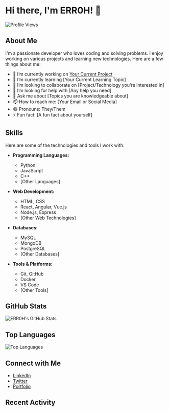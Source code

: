 # Hi there, I'm ERR0H! 👋

![Profile Views](https://komarev.com/ghpvc/?username=ERR0H)

## About Me

I'm a passionate developer who loves coding and solving problems. I enjoy working on various projects and learning new technologies. Here are a few things about me:

- 🔭 I’m currently working on [Your Current Project](link_to_project)
- 🌱 I’m currently learning [Your Current Learning Topic]
- 👯 I’m looking to collaborate on [Project/Technology you're interested in]
- 🤔 I’m looking for help with [Any help you need]
- 💬 Ask me about [Topics you are knowledgeable about]
- 📫 How to reach me: [Your Email or Social Media]
- 😄 Pronouns: They/Them
- ⚡ Fun fact: [A fun fact about yourself]

## Skills

Here are some of the technologies and tools I work with:

- **Programming Languages:**
  - Python
  - JavaScript
  - C++
  - [Other Languages]

- **Web Development:**
  - HTML, CSS
  - React, Angular, Vue.js
  - Node.js, Express
  - [Other Web Technologies]

- **Databases:**
  - MySQL
  - MongoDB
  - PostgreSQL
  - [Other Databases]

- **Tools & Platforms:**
  - Git, GitHub
  - Docker
  - VS Code
  - [Other Tools]

## GitHub Stats

![ERR0H's GitHub Stats](https://github-readme-stats.vercel.app/api?username=ERR0H&show_icons=true&theme=radical)

## Top Languages

![Top Languages](https://github-readme-stats.vercel.app/api/top-langs/?username=ERR0H&layout=compact&theme=radical)

## Connect with Me

- [LinkedIn](https://www.linkedin.com/in/your-linkedin/)
- [Twitter](https://twitter.com/your-twitter/)
- [Portfolio](https://your-portfolio.com)

## Recent Activity

<!--START_SECTION:activity-->
<!--END_SECTION:activity-->
